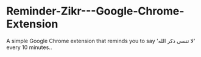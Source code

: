 # Reminder-Zikr---Google-Chrome-Extension
A simple Google Chrome extension that reminds you to say 'لا تنسى ذكر الله' every 10 minutes..

